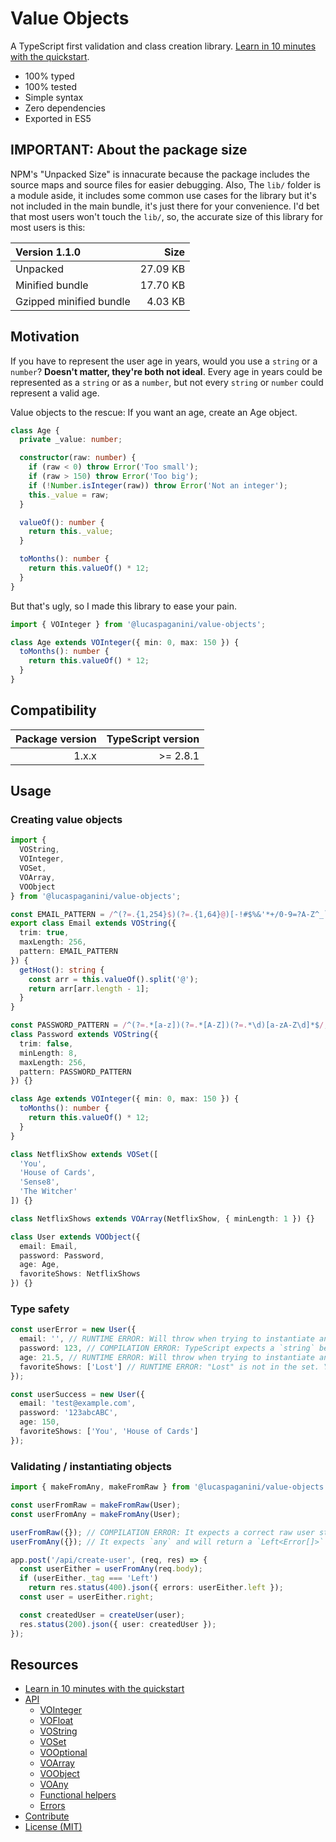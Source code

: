 # Value Objects

A TypeScript first validation and class creation library. [Learn in 10 minutes with the quickstart](docs/quickstart.md).

- 100% typed
- 100% tested
- Simple syntax
- Zero dependencies
- Exported in ES5

## IMPORTANT: About the package size

NPM's "Unpacked Size" is innacurate because the package includes the source maps and source files for easier debugging. Also, The `lib/` folder is a module aside, it includes some common use cases for the library but it's not included in the main bundle, it's just there for your convenience. I'd bet that most users won't touch the `lib/`, so, the accurate size of this library for most users is this:

| Version 1.1.0           |     Size |
| :---------------------- | -------: |
| Unpacked                | 27.09 KB |
| Minified bundle         | 17.70 KB |
| Gzipped minified bundle |  4.03 KB |

## Motivation

If you have to represent the user age in years, would you use a `string` or a `number`? **Doesn't matter, they're both not ideal**. Every age in years could be represented as a `string` or as a `number`, but not every `string` or `number` could represent a valid age.

Value objects to the rescue: If you want an age, create an Age object.

```typescript
class Age {
  private _value: number;

  constructor(raw: number) {
    if (raw < 0) throw Error('Too small');
    if (raw > 150) throw Error('Too big');
    if (!Number.isInteger(raw)) throw Error('Not an integer');
    this._value = raw;
  }

  valueOf(): number {
    return this._value;
  }

  toMonths(): number {
    return this.valueOf() * 12;
  }
}
```

But that's ugly, so I made this library to ease your pain.

```typescript
import { VOInteger } from '@lucaspaganini/value-objects';

class Age extends VOInteger({ min: 0, max: 150 }) {
  toMonths(): number {
    return this.valueOf() * 12;
  }
}
```

## Compatibility

| Package version | TypeScript version |
| --------------: | -----------------: |
|           1.x.x |           >= 2.8.1 |

## Usage

### Creating value objects

```typescript
import {
  VOString,
  VOInteger,
  VOSet,
  VOArray,
  VOObject
} from '@lucaspaganini/value-objects';

const EMAIL_PATTERN = /^(?=.{1,254}$)(?=.{1,64}@)[-!#$%&'*+/0-9=?A-Z^_`a-z{|}~]+(\.[-!#$%&'*+/0-9=?A-Z^_`a-z{|}~]+)*@[A-Za-z0-9]([A-Za-z0-9-]{0,61}[A-Za-z0-9])?(\.[A-Za-z0-9]([A-Za-z0-9-]{0,61}[A-Za-z0-9])?)*$/;
export class Email extends VOString({
  trim: true,
  maxLength: 256,
  pattern: EMAIL_PATTERN
}) {
  getHost(): string {
    const arr = this.valueOf().split('@');
    return arr[arr.length - 1];
  }
}

const PASSWORD_PATTERN = /^(?=.*[a-z])(?=.*[A-Z])(?=.*\d)[a-zA-Z\d]*$/; // One lowercase, one uppercase, one number
class Password extends VOString({
  trim: false,
  minLength: 8,
  maxLength: 256,
  pattern: PASSWORD_PATTERN
}) {}

class Age extends VOInteger({ min: 0, max: 150 }) {
  toMonths(): number {
    return this.valueOf() * 12;
  }
}

class NetflixShow extends VOSet([
  'You',
  'House of Cards',
  'Sense8',
  'The Witcher'
]) {}

class NetflixShows extends VOArray(NetflixShow, { minLength: 1 }) {}

class User extends VOObject({
  email: Email,
  password: Password,
  age: Age,
  favoriteShows: NetflixShows
}) {}
```

### Type safety

```typescript
const userError = new User({
  email: '', // RUNTIME ERROR: Will throw when trying to instantiate an Email with an empty string, but it's still a `string` so it's type is correct
  password: 123, // COMPILATION ERROR: TypeScript expects a `string` because that's what the Password constructor expects
  age: 21.5, // RUNTIME ERROR: Will throw when trying to instantiate an Age with a non integer number. If you want a float, you can extend `VOFloat()`
  favoriteShows: ['Lost'] // RUNTIME ERROR: "Lost" is not in the set. You might think it shouldn't accept any string, but it's a design decision (see VOSet in the docs)
});

const userSuccess = new User({
  email: 'test@example.com',
  password: '123abcABC',
  age: 150,
  favoriteShows: ['You', 'House of Cards']
});
```

### Validating / instantiating objects

```typescript
import { makeFromAny, makeFromRaw } from '@lucaspaganini/value-objects';

const userFromRaw = makeFromRaw(User);
const userFromAny = makeFromAny(User);

userFromRaw({}); // COMPILATION ERROR: It expects a correct raw user structure
userFromAny({}); // It expects `any` and will return a `Left<Error[]>`

app.post('/api/create-user', (req, res) => {
  const userEither = userFromAny(req.body);
  if (userEither._tag === 'Left')
    return res.status(400).json({ errors: userEither.left });
  const user = userEither.right;

  const createdUser = createUser(user);
  res.status(200).json({ user: createdUser });
});
```

## Resources

- [Learn in 10 minutes with the quickstart](docs/quickstart.md)
- [API](docs/api.md)
  - [VOInteger](docs/api.md#vointeger)
  - [VOFloat](docs/api.md#vofloat)
  - [VOString](docs/api.md#vostring)
  - [VOSet](docs/api.md#voset)
  - [VOOptional](docs/api.md#vooptional)
  - [VOArray](docs/api.md#voarray)
  - [VOObject](docs/api.md#voobject)
  - [VOAny](docs/api.md#voany)
  - [Functional helpers](docs/api.md#functional-helpers)
  - [Errors](docs/api.md#errors)
- [Contribute](CONTRIBUTING.md)
- [License (MIT)](LICENSE.md)
